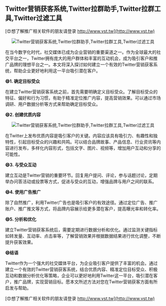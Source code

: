 ## **Twitter营销获客系统,Twitter拉群助手,Twitter拉群工具,Twitter过滤工具**

[😍想了解推广相关软件的朋友请登录 http://www.vst.tw](http://www.vst.tw)

 <center><img src="https://vst.tw/MP4/tuiguang/png/3.png" alt="Twitter营销获客系统,Twitter拉群助手,Twitter拉群工具,Twitter过滤工具"></center>

在当今数字化时代，社交媒体已成为企业营销的重要渠道之一。作为全球最大的社交平台之一，Twitter拥有庞大的用户群体和丰富的互动机会，成为吸引客户和推广品牌的理想平台之一。本文将深入探讨如何建立一个有效的Twitter营销获客系统，帮助企业更好地利用这一平台吸引潜在客户。

**😄1. 确定目标受众**

在建立Twitter营销获客系统之前，首先需要明确定义目标受众。了解目标受众的特征、偏好和行为习惯，有助于精准定位推广内容，提高营销效果。可以通过市场调研、用户数据分析等方式来帮助确定目标受众。

**😄2. 创建优质内容**

 <center><img src="https://vst.tw/MP4/tuiguang/png/5.png" alt="Twitter营销获客系统,Twitter拉群助手,Twitter拉群工具,Twitter过滤工具"></center>

在Twitter上发布优质内容是吸引客户的关键。内容应该具有吸引力、有趣性和独特性，引起目标受众的兴趣和共鸣。可以结合品牌故事、产品信息、行业资讯等内容进行发布，多样化内容形式，包括文字、图片、视频等，增加用户互动和分享的可能性。

**😄3. 与受众互动**

建立互动是Twitter营销的重要环节。回复用户提问、评论，参与话题讨论，定期举办问答活动或投票等方式，促进与受众的互动，增强品牌与用户之间的联系。

**😄4. 使用广告推广**

除了自然推广，利用Twitter广告也是吸引客户的有效途径。通过定位广告、推广账户、推广推文等方式，将品牌内容展示给更多潜在客户，提高曝光率和转化率。

**😄5. 分析和优化**

建立Twitter营销获客系统后，需要定期进行数据分析和优化。通过监测关键指标如转发量、互动率、点击率等，了解营销效果并根据数据结果进行优化调整，不断提升获客效果。

**😄结语**

Twitter作为一个强大的社交媒体平台，为企业吸引客户提供了丰富的机会。通过建立一个有效的Twitter营销获客系统，结合优质内容、精准定位目标受众、积极互动和数据分析优化等策略，企业可以更好地利用Twitter这一平台，吸引潜在客户，推广品牌，实现营销目标。愿本文所述方法对您在Twitter营销获客方面有所启发与帮助。

[😍想了解推广相关软件的朋友请登录 http://www.vst.tw](http://www.vst.tw)



